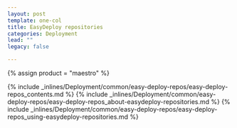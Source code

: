 ```yaml
---
layout: post
template: one-col
title: EasyDeploy repositories
categories: Deployment
lead: ""
legacy: false

---
```

{% assign product = "maestro" %}

{% include _inlines/Deployment/common/easy-deploy-repos/easy-deploy-repos_contents.md %}
{% include _inlines/Deployment/common/easy-deploy-repos/easy-deploy-repos_about-easydeploy-repositories.md %}
{% include _inlines/Deployment/common/easy-deploy-repos/easy-deploy-repos_using-easydeploy-repositories.md %}
